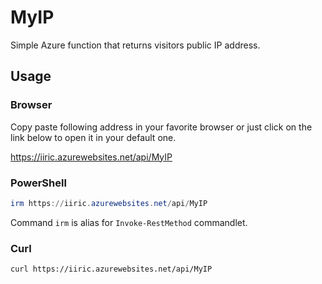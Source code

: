 # MyIP

Simple Azure function that returns visitors public IP address.

## Usage

### Browser

Copy paste following address in your favorite browser or just click on the link below to open it in your default one.

https://iiric.azurewebsites.net/api/MyIP

### PowerShell

```PowerShell
irm https://iiric.azurewebsites.net/api/MyIP
```
Command `irm` is alias for `Invoke-RestMethod` commandlet.

### Curl

```shell
curl https://iiric.azurewebsites.net/api/MyIP
```
